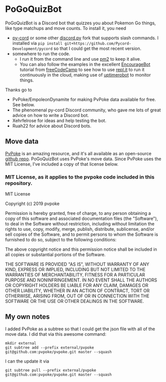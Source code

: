 # PoGoQuizBot

PoGoQuizBot is a Discord bot that quizzes you about Pokemon Go things, like type matchups and move counts. To install it, you need

* [py-cord](https://github.com/Pycord-Development/pycord) or some other [discord.py](https://discordpy.readthedocs.io/en/stable/) fork that supports slash commands. I installed via `pip install git+https://github.com/Pycord-Development/pycord` so that I could get the most recent version.
* somewhere to run the code.
  * I run it from the command line and use [pm2](https://pm2.keymetrics.io/) to keep it alive.
  * You can also follow the examples in the excellent [EncourageBot](https://www.freecodecamp.org/news/create-a-discord-bot-with-python/) tutorial from [freeCodeCamp](https://www.freecodecamp.org/) to see how to use [repl.it](https://replit.com/~) to run it continuously in the cloud, making use of [uptimerobot](https://uptimerobot.com) to monitor things. 

Thanks go to

* PvPoke/EmpoleonDynamite for making PvPoke data available for free. See below.
* The phenomenal py-cord Discord community, who gave me lots of great advice on how to write a Discord bot.
* Xehrfelrose for ideas and help testing the bot.
* Ruah22 for advice about Discord bots.

## Move data
[PvPoke](https://pvpoke.com/) is an amazing resource, and it's all available as an open-source [github repo](https://github.com/pvpoke/pvpoke). PoGoQuizBot uses PvPoke's move data. Since PvPoke uses the MIT License, I've included a copy of that license below.

### MIT License, as it applies to the pvpoke code included in this repository.

MIT License

Copyright (c) 2019 pvpoke

Permission is hereby granted, free of charge, to any person obtaining a copy
of this software and associated documentation files (the "Software"), to deal
in the Software without restriction, including without limitation the rights
to use, copy, modify, merge, publish, distribute, sublicense, and/or sell
copies of the Software, and to permit persons to whom the Software is
furnished to do so, subject to the following conditions:

The above copyright notice and this permission notice shall be included in all
copies or substantial portions of the Software.

THE SOFTWARE IS PROVIDED "AS IS", WITHOUT WARRANTY OF ANY KIND, EXPRESS OR
IMPLIED, INCLUDING BUT NOT LIMITED TO THE WARRANTIES OF MERCHANTABILITY,
FITNESS FOR A PARTICULAR PURPOSE AND NONINFRINGEMENT. IN NO EVENT SHALL THE
AUTHORS OR COPYRIGHT HOLDERS BE LIABLE FOR ANY CLAIM, DAMAGES OR OTHER
LIABILITY, WHETHER IN AN ACTION OF CONTRACT, TORT OR OTHERWISE, ARISING FROM,
OUT OF OR IN CONNECTION WITH THE SOFTWARE OR THE USE OR OTHER DEALINGS IN THE
SOFTWARE.

## My own notes

I added PvPoke as a subtree so that I could get the json file with all of the move data. I did that via this awesome command:

```
mkdir external
git subtree add --prefix external/pvpoke git@github.com:pvpoke/pvpoke.git master --squash
```

I can the update it via 
```
git subtree pull --prefix external/pvpoke git@github.com:pvpoke/pvpoke.git master --squash
```
